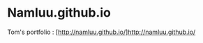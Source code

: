 Namluu.github.io
================

Tom's portfolio : [http://namluu.github.io/]http://namluu.github.io/
